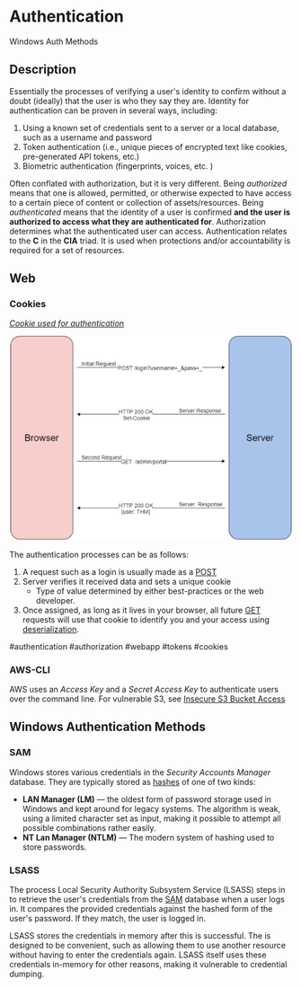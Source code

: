 # Authentication

<a id="windows-authentication">Windows Auth Methods</a>
## Description
Essentially the processes of verifying a user's identity to confirm without a doubt (ideally) that the user is who they say they are. Identity for authentication can be proven in several ways, including:
1. Using a known set of credentials sent to a server or a local database, such as a username and password
2. Token authentication (i.e., unique pieces of encrypted text like cookies, pre-generated API tokens, etc.)
3. Biometric authentication (fingerprints, voices, etc. )

Often conflated with authorization, but it is very different. Being *authorized* means that one is allowed, permitted,  or otherwise expected to have access to a certain piece of content or collection of assets/resources. Being *authenticated* means that the identity of a user is confirmed **and the user is authorized to access what they are authenticated for**. Authorization determines what the authenticated user can access. Authentication relates to the **C** in the **CIA** triad. It is used when protections and/or accountability is required for a set of resources. 

## Web

### Cookies
*<u>Cookie used for authentication</u>*

![](concepts_photos/Cookie-In-HTTP-Request--THM.png)

The authentication processes can be as follows:
1. A request such as a login is usually made as a [POST](web_tech/POST.md)
2. Server verifies it received data and sets a unique cookie
	- Type of value determined by either best-practices or the web developer.
3. Once assigned, as long as it lives in your browser, all future [GET](web_tech/GET.md) requests will use that cookie to identify you and your access using [deserialization](web_tech/deserialization.md).

#authentication #authorization #webapp #tokens #cookies 

### AWS-CLI
AWS uses an *Access Key* and a *Secret Access Key* to authenticate users over the command line. 
For vulnerable S3, see [Insecure S3 Bucket Access](../vulnerabilities/insecure_s3_bucket_access.md)

## Windows Authentication Methods
<meta name="#windows-authentication" description="Explanation of Windows authentication methods">

### SAM
Windows stores various credentials in the *Security Accounts Manager* database. They are typically stored as [hashes](hashing.md) of one of two kinds:

- **LAN Manager (LM)** &mdash; the oldest form of password storage used in Windows and kept around for legacy systems. The algorithm is weak, using a limited character set as input, making it possible to attempt all possible combinations rather easily.
- **NT Lan Manager (NTLM)** &mdash; The modern system of hashing used to store passwords.

### LSASS
The process Local Security Authority Subsystem Service (LSASS) steps in to retrieve the user's credentials from the [SAM](#SAM) database when a user logs in. It compares the provided credentials against the hashed form of the user's password. If they match, the user is logged in. 

LSASS stores the credentials in memory after this is successful. The is designed to be convenient, such as allowing them to use another resource without having to enter the credentials again. LSASS itself uses these credentials in-memory for other reasons, making it vulnerable to credential dumping. 